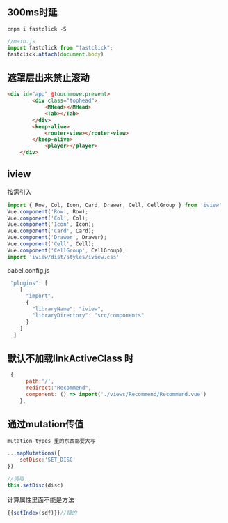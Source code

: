 ## 300ms时延

```shell
cnpm i fastclick -S
```

```javascript
//main.js
import fastclick from "fastclick";
fastclick.attach(document.body)
```

## 遮罩层出来禁止滚动

```html
<div id="app" @touchmove.prevent>
        <div class="tophead">
            <MHead></MHead>
            <Tab></Tab>
        </div>
        <keep-alive>
            <router-view></router-view>
        </keep-alive>
            <player></player>
    </div>
```

## iview

按需引入

```javascript
import { Row, Col, Icon, Card, Drawer, Cell, CellGroup } from 'iview'
Vue.component('Row', Row);
Vue.component('Col', Col);
Vue.component('Icon', Icon);
Vue.component('Card', Card);
Vue.component('Drawer', Drawer);
Vue.component('Cell', Cell);
Vue.component('CellGroup', CellGroup);
import 'iview/dist/styles/iview.css'

```

babel.config.js

```javascript
 "plugins": [
    [
      "import",
      {
        "libraryName": "iview",
        "libraryDirectory": "src/components"
      }
    ]
  ]
```

## 默认不加载linkActiveClass 时

```javascript
 {
      path:'/',
      redirect:"Recommend",
      component: () => import('./views/Recommend/Recommend.vue')
    },
```

## 通过mutation传值

```javascript
mutation-types 里的东西都要大写

...mapMutations({
    setDisc:'SET_DISC'
})

//调用
this.setDisc(disc)
```
计算属性里面不能是方法

```javascript
{{setIndex(sdf)}}//错的
```

